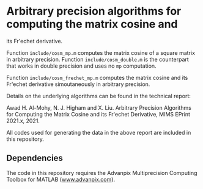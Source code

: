 # Arbitrary precision algorithms for computing the matrix cosine and 
its Fr\'echet derivative. 

Function `include/cosm_mp.m` computes the matrix cosine of a square
matrix in arbitrary precision. Function `include/cosm_double.m` is the counterpart that works in double precision and uses no `mp` computation.

Function `include/cosm_frechet_mp.m` computes the matrix cosine and its Fr\'echet derivative simoutaneously in arbitrary precision. 

Details on the underlying algorithms can be found in the technical report:

Awad H. Al-Mohy, N. J. Higham and X. Liu. Arbitrary Precision Algorithms for Computing the Matrix Cosine and its Fr\'echet Derivative, MIMS EPrint 2021.x, 2021.

All codes used for generating the data in the above report are included in this repository.

## Dependencies

The code in this repository requires the Advanpix Multiprecision Computing
Toolbox for MATLAB (www.advanpix.com).
